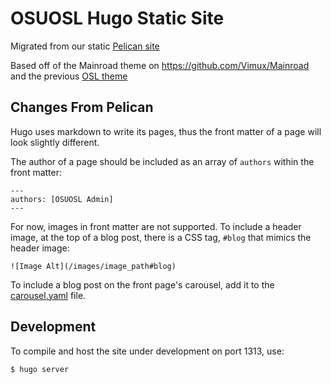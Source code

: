 OSUOSL Hugo Static Site
=======================

Migrated from our static [Pelican site](https://github.com/osuosl/osuosl-pelican)

Based off of the Mainroad theme on https://github.com/Vimux/Mainroad and the previous [OSL theme](https://github.com/osuosl/dougfir-pelican-theme)

Changes From Pelican
--------------------

Hugo uses markdown to write its pages, thus the front matter of a page will look slightly different.

The author of a page should be included as an array of ``authors`` within the front matter:

```
---
authors: [OSUOSL Admin]
---
```

For now, images in front matter are not supported. To include a header image, at the top of a blog post,
there is a CSS tag, ``#blog`` that mimics the header image:

```
![Image Alt](/images/image_path#blog)
```

To include a blog post on the front page's carousel, add it to the [carousel.yaml](/data/carousel.yaml) file.

Development
-----------

To compile and host the site under development on port 1313, use:

```
$ hugo server
```